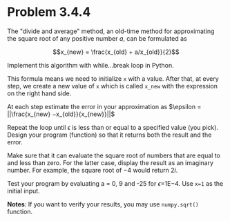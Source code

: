 # Problem 3.4.4

The "divide and average" method, an old-time method for approximating the square root of any positive number $a$, can be formulated as

$$x_{new} = \frac{x_{old} + a/x_{old}}{2}$$

Implement this algorithm with while...break loop in Python. 

This formula means we need to initialize ```x``` with a value. 
After that, at every step, we create a new value of ```x``` which is called ```x_new``` with the expression on the right hand side.

At each step estimate the error in your approximation as
$\epsilon = ||\frac{x_{new} −x_{old}}{x_{new}}||$

Repeat the loop until $\epsilon$ is less than or equal to a specified value (you pick).
Design your program (function) so that it returns both the result and the error. 

Make sure that it can evaluate the square root of numbers that are equal to and less than zero. For the latter case, display the result as an imaginary number. 
For example, the square root of $-4$ would return $2i$. 

Test your program by evaluating a = 0, 9 and -25 for $\epsilon$=1E−4. Use ```x=1``` as the initial input.

**Notes**: If you want to verify your results, you may use ```numpy.sqrt()``` function.
